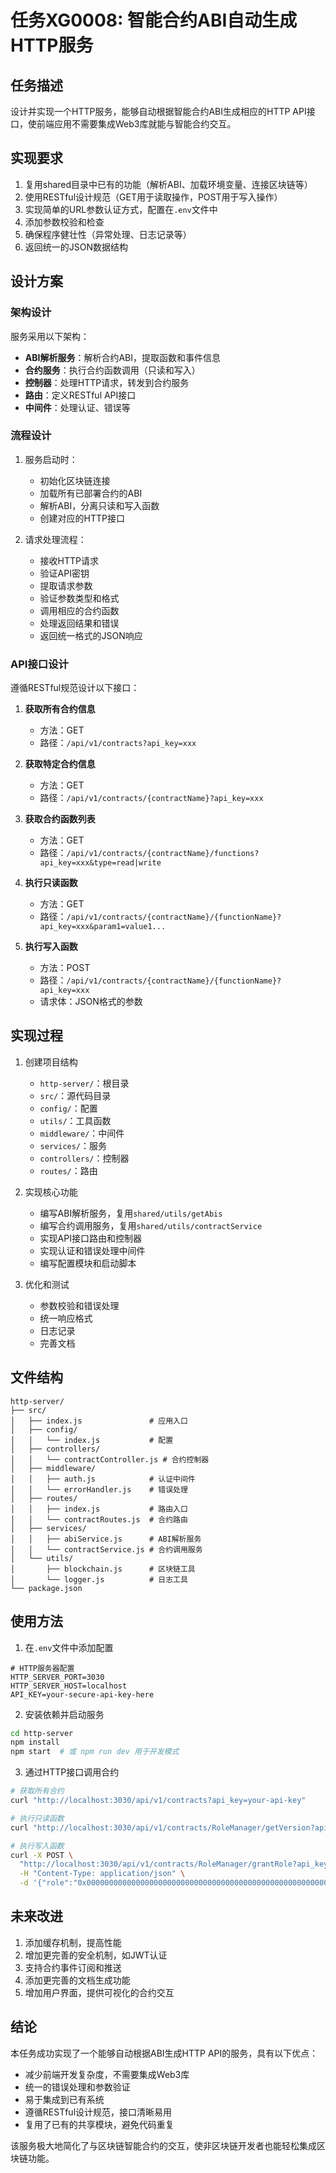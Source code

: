# 任务XG0008: 智能合约ABI自动生成HTTP服务

## 任务描述

设计并实现一个HTTP服务，能够自动根据智能合约ABI生成相应的HTTP API接口，使前端应用不需要集成Web3库就能与智能合约交互。

## 实现要求

1. 复用shared目录中已有的功能（解析ABI、加载环境变量、连接区块链等）
2. 使用RESTful设计规范（GET用于读取操作，POST用于写入操作）
3. 实现简单的URL参数认证方式，配置在`.env`文件中
4. 添加参数校验和检查
5. 确保程序健壮性（异常处理、日志记录等）
6. 返回统一的JSON数据结构

## 设计方案

### 架构设计

服务采用以下架构：
- **ABI解析服务**：解析合约ABI，提取函数和事件信息
- **合约服务**：执行合约函数调用（只读和写入）
- **控制器**：处理HTTP请求，转发到合约服务
- **路由**：定义RESTful API接口
- **中间件**：处理认证、错误等

### 流程设计

1. 服务启动时：
   - 初始化区块链连接
   - 加载所有已部署合约的ABI
   - 解析ABI，分离只读和写入函数
   - 创建对应的HTTP接口

2. 请求处理流程：
   - 接收HTTP请求
   - 验证API密钥
   - 提取请求参数
   - 验证参数类型和格式
   - 调用相应的合约函数
   - 处理返回结果和错误
   - 返回统一格式的JSON响应

### API接口设计

遵循RESTful规范设计以下接口：

1. **获取所有合约信息**
   - 方法：GET
   - 路径：`/api/v1/contracts?api_key=xxx`

2. **获取特定合约信息**
   - 方法：GET
   - 路径：`/api/v1/contracts/{contractName}?api_key=xxx`

3. **获取合约函数列表**
   - 方法：GET
   - 路径：`/api/v1/contracts/{contractName}/functions?api_key=xxx&type=read|write`

4. **执行只读函数**
   - 方法：GET
   - 路径：`/api/v1/contracts/{contractName}/{functionName}?api_key=xxx&param1=value1...`

5. **执行写入函数**
   - 方法：POST
   - 路径：`/api/v1/contracts/{contractName}/{functionName}?api_key=xxx`
   - 请求体：JSON格式的参数

## 实现过程

1. 创建项目结构
   - `http-server/`：根目录
   - `src/`：源代码目录
   - `config/`：配置
   - `utils/`：工具函数
   - `middleware/`：中间件
   - `services/`：服务
   - `controllers/`：控制器
   - `routes/`：路由

2. 实现核心功能
   - 编写ABI解析服务，复用`shared/utils/getAbis`
   - 编写合约调用服务，复用`shared/utils/contractService`
   - 实现API接口路由和控制器
   - 实现认证和错误处理中间件
   - 编写配置模块和启动脚本

3. 优化和测试
   - 参数校验和错误处理
   - 统一响应格式
   - 日志记录
   - 完善文档

## 文件结构

```
http-server/
├── src/
│   ├── index.js               # 应用入口
│   ├── config/
│   │   └── index.js           # 配置
│   ├── controllers/
│   │   └── contractController.js # 合约控制器
│   ├── middleware/
│   │   ├── auth.js            # 认证中间件
│   │   └── errorHandler.js    # 错误处理
│   ├── routes/
│   │   ├── index.js           # 路由入口
│   │   └── contractRoutes.js  # 合约路由
│   ├── services/
│   │   ├── abiService.js      # ABI解析服务
│   │   └── contractService.js # 合约调用服务
│   └── utils/
│       ├── blockchain.js      # 区块链工具
│       └── logger.js          # 日志工具
└── package.json
```

## 使用方法

1. 在`.env`文件中添加配置

```
# HTTP服务器配置
HTTP_SERVER_PORT=3030
HTTP_SERVER_HOST=localhost
API_KEY=your-secure-api-key-here
```

2. 安装依赖并启动服务

```bash
cd http-server
npm install
npm start  # 或 npm run dev 用于开发模式
```

3. 通过HTTP接口调用合约

```bash
# 获取所有合约
curl "http://localhost:3030/api/v1/contracts?api_key=your-api-key"

# 执行只读函数
curl "http://localhost:3030/api/v1/contracts/RoleManager/getVersion?api_key=your-api-key"

# 执行写入函数
curl -X POST \
  "http://localhost:3030/api/v1/contracts/RoleManager/grantRole?api_key=your-api-key" \
  -H "Content-Type: application/json" \
  -d '{"role":"0x0000000000000000000000000000000000000000000000000000000000000000","account":"0x1234567890123456789012345678901234567890"}'
```

## 未来改进

1. 添加缓存机制，提高性能
2. 增加更完善的安全机制，如JWT认证
3. 支持合约事件订阅和推送
4. 添加更完善的文档生成功能
5. 增加用户界面，提供可视化的合约交互

## 结论

本任务成功实现了一个能够自动根据ABI生成HTTP API的服务，具有以下优点：
- 减少前端开发复杂度，不需要集成Web3库
- 统一的错误处理和参数验证
- 易于集成到已有系统
- 遵循RESTful设计规范，接口清晰易用
- 复用了已有的共享模块，避免代码重复

该服务极大地简化了与区块链智能合约的交互，使非区块链开发者也能轻松集成区块链功能。 